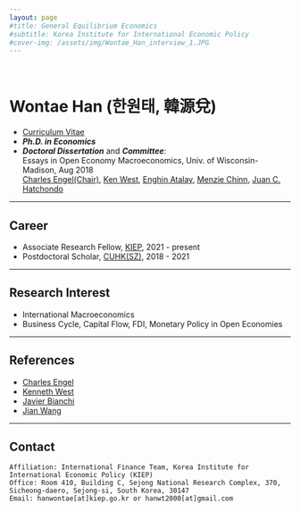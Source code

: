 ```yaml
---
layout: page
#title: General Equilibrium Economics
#subtitle: Korea Institute for International Economic Policy
#cover-img: /assets/img/Wontae_Han_interview_1.JPG
---
```


<br>

# Wontae Han (한원태, 韓源兌) 
* [Curriculum Vitae](https://econhanwt.github.io/my_docs/WontaeHan_CV.pdf)
* _**Ph.D. in Economics**_ 
* _**Doctoral Dissertation**_ and _**Committee**_: <br>
  Essays in Open Economy Macroeconomics, Univ. of Wisconsin-Madison, Aug 2018 <br>
  [Charles Engel(Chair)](https://www.ssc.wisc.edu/~cengel/), [Ken West](https://www.ssc.wisc.edu/~kwest/), [Enghin Atalay](https://enghinatalay.github.io/), [Menzie Chinn](https://www.ssc.wisc.edu/~mchinn/), [Juan C. Hatchondo](https://sites.google.com/site/juancarloshatchondo/)

<hr size="2px">

## Career
* Associate Research Fellow, [KIEP](https://www.kiep.go.kr/eng/), 2021 - present 
* Postdoctoral Scholar, [CUHK(SZ)](https://sme.cuhk.edu.cn/en), 2018 - 2021 

<hr size="2px">

## Research Interest
* International Macroeconomics 
* Business Cycle, Capital Flow, FDI, Monetary Policy in Open Economies 

<hr size="2px">

## References
* [Charles Engel](https://www.ssc.wisc.edu/~cengel/)
* [Kenneth West](https://www.ssc.wisc.edu/~kwest/)
* [Javier Bianchi](http://www.javierbianchi.com/)
* [Jian Wang](https://jianwang.weebly.com/)

<hr size="2px">

## Contact
```
Affiliation: International Finance Team, Korea Institute for International Economic Policy (KIEP)
Office: Room 410, Building C, Sejong National Research Complex, 370, Sicheong-daero, Sejong-si, South Korea, 30147
Email: hanwontae[at]kiep.go.kr or hanwt2000[at]gmail.com
```
